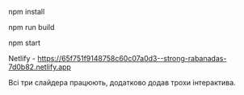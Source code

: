 npm install 

npm run build 

npm start


Netlify - https://65f751f9148758c60c07a0d3--strong-rabanadas-7d0b82.netlify.app

Всі три слайдера працюють, додатково додав трохи інтерактива.
